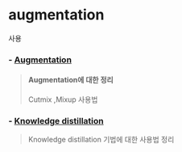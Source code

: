 # augmentation

사용 

### - <a href="./Augmentation/">Augmentation</a>
> ####  Augmentation에 대한 정리 
> Cutmix ,Mixup 사용법
### - <a href="./Knowledge distillation/">Knowledge distillation</a>
> Knowledge distillation 기법에 대한 사용법 정리 
